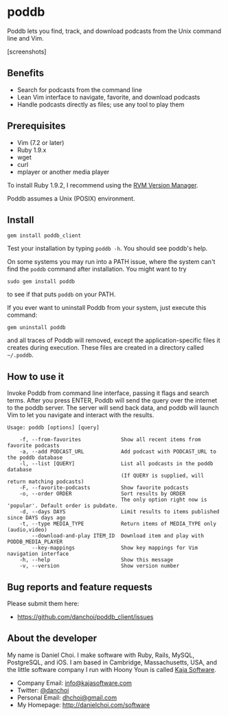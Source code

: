 # poddb

Poddb lets you find, track, and download podcasts from the Unix command line and Vim.

[screenshots]


## Benefits

* Search for podcasts from the command line
* Lean Vim interface to navigate, favorite, and download podcasts
* Handle podcasts directly as files; use any tool to play them


## Prerequisites

* Vim (7.2 or later)
* Ruby 1.9.x
* wget
* curl
* mplayer or another media player

To install Ruby 1.9.2, I recommend using the [RVM Version Manager][rvm].

[rvm]:http://rvm.beginrescueend.com

Poddb assumes a Unix (POSIX) environment.


## Install

    gem install poddb_client

Test your installation by typing `poddb -h`. You should see poddb's help.

On some systems you may run into a PATH issue, where the system can't find the
`poddb` command after installation. You might want to try 

    sudo gem install poddb

to see if that puts `poddb` on your PATH.

If you ever want to uninstall Poddb from your system, just execute this command:

    gem uninstall poddb

and all traces of Poddb will removed, except the application-specific files it
creates during execution. These files are created in a directory called `~/.poddb`.


## How to use it

Invoke Poddb from command line interface, passing it flags and search terms.
After you press ENTER, Poddb will send the query over the internet to the poddb
server. The server will send back data, and poddb will launch Vim to let you
navigate and interact with the results.


    Usage: poddb [options] [query]

        -f, --from-favorites             Show all recent items from favorite podcasts
        -a, --add PODCAST_URL            Add podcast with PODCAST_URL to the poddb database
        -l, --list [QUERY]               List all podcasts in the poddb database
                                         (If QUERY is supplied, will return matching podcasts)
        -F, --favorite-podcasts          Show favorite podcasts
        -o, --order ORDER                Sort results by ORDER
                                         The only option right now is 'popular'. Default order is pubdate.
        -d, --days DAYS                  Limit results to items published since DAYS days ago
        -t, --type MEDIA_TYPE            Return items of MEDIA_TYPE only (audio,video)
            --download-and-play ITEM_ID  Download item and play with PODDB_MEDIA_PLAYER
            --key-mappings               Show key mappings for Vim navigation interface
        -h, --help                       Show this message
        -v, --version                    Show version number


## Bug reports and feature requests

Please submit them here:

* <https://github.com/danchoi/poddb_client/issues>


## About the developer

My name is Daniel Choi. I make software with Ruby, Rails, MySQL, PostgreSQL,
and iOS. I am based in Cambridge, Massachusetts, USA, and the little software
company I run with Hoony Youn is called [Kaja
Software](http://kajasoftware.com). 

* Company Email: info@kajasoftware.com
* Twitter: [@danchoi][twitter] 
* Personal Email: dhchoi@gmail.com  
* My Homepage: <http://danielchoi.com/software>

[twitter]:http://twitter.com/#!/danchoi





